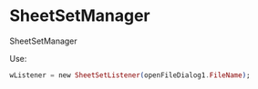 # SheetSetManager
SheetSetManager

Use:
```elixir
wListener = new SheetSetListener(openFileDialog1.FileName);
```
